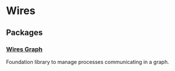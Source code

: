 # Wires
## Packages
### [Wires Graph](https://github.com/anthonyec/wires/tree/master/packages/wires-graph)
Foundation library to manage processes communicating in a graph.
